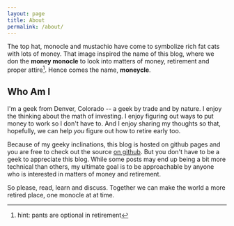 ```yaml
---
layout: page
title: About
permalink: /about/
---
```


The top hat, monocle and mustachio have come to symbolize rich fat cats with lots of
money.  That image inspired the name of this blog, where we don the **money monocle**
to look into matters of money, retirement and proper attire[^1].
Hence comes the name, **moneycle**.

## Who Am I

I'm a geek from Denver, Colorado -- a geek by trade and by nature.
I enjoy the thinking about the math of investing.  I enjoy figuring out ways
to put money to work so I don't have to. And I enjoy sharing my thoughts so that,
hopefully, we can help *you* figure out how to retire early too.

Because of my geeky inclinations, this blog is hosted on github pages and you are free
to check out the source [on github](https://github.com/moneycle/moneycle.github.io).
But you don't have to be a geek to appreciate this blog.  While some posts may
end up being a bit more technical than others, my ultimate goal is to be
approachable by anyone who is interested in matters of money and retirement.

So please, read, learn and discuss.  Together we can make the world a more
retired place, one monocle at at time.



[^1]: hint: pants are optional in retirement
